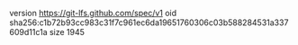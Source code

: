 version https://git-lfs.github.com/spec/v1
oid sha256:c1b72b93cc983c31f7c961ec6da19651760306c03b588284531a337609d11c1a
size 1945
